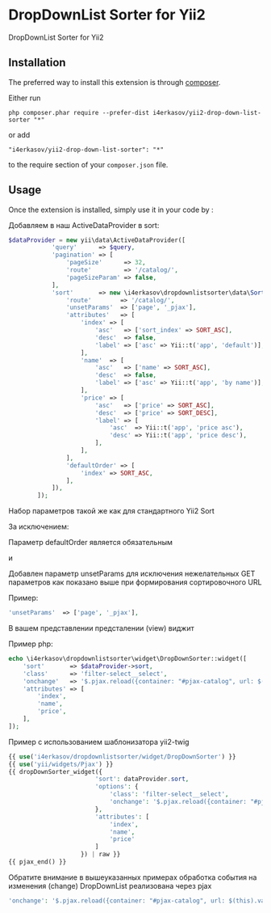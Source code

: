 DropDownList Sorter for Yii2
============================
DropDownList Sorter for Yii2

Installation
------------

The preferred way to install this extension is through [composer](http://getcomposer.org/download/).

Either run

```
php composer.phar require --prefer-dist i4erkasov/yii2-drop-down-list-sorter "*"
```

or add

```
"i4erkasov/yii2-drop-down-list-sorter": "*"
```

to the require section of your `composer.json` file.


Usage
-----

Once the extension is installed, simply use it in your code by  :

Добавляем в наш ActiveDataProvider в sort:
```php
$dataProvider = new yii\data\ActiveDataProvider([
            'query'      => $query,
            'pagination' => [
                'pageSize'      => 32,
                'route'         => '/catalog/',
                'pageSizeParam' => false,
            ],
            'sort'       => new \i4erkasov\dropdownlistsorter\data\Sort([
                'route'        => '/catalog/',
                'unsetParams'  => ['page', '_pjax'],
                'attributes'   => [
                    'index' => [
                        'asc'   => ['sort_index' => SORT_ASC],
                        'desc'  => false,
                        'label' => ['asc' => Yii::t('app', 'default')],
                    ],
                    'name'  => [
                        'asc'   => ['name' => SORT_ASC],
                        'desc'  => false,
                        'label' => ['asc' => Yii::t('app', 'by name')],
                    ],
                    'price' => [
                        'asc'   => ['price' => SORT_ASC],
                        'desc'  => ['price' => SORT_DESC],
                        'label' => [
                            'asc'  => Yii::t('app', 'price asc'),
                            'desc' => Yii::t('app', 'price desc'),
                        ],
                    ],
                ],
                'defaultOrder' => [
                    'index' => SORT_ASC,
                ],
            ]),
        ]);
```

Набор параметров такой же как для стандартного Yii2 Sort 

За исключением: 

Параметр  defaultOrder является обязательным

и

Добавлен параметр unsetParams для исключения нежелательных GET параметров 
как показано выше 
при формирования сортировочного URL

Пример:
```php
'unsetParams'  => ['page', '_pjax'],
```

В вашем представлении предсталении (view) виджит

Пример php: 
```php
echo \i4erkasov\dropdownlistsorter\widget\DropDownSorter::widget([
    'sort'       => $dataProvider->sort,
    'class'      => 'filter-select__select',
    'onchange'   => '$.pjax.reload({container: "#pjax-catalog", url: $(this).val()})',
    'attributes' => [
        'index',
        'name',
        'price',
    ],
]);
```

Пример с использованием шаблонизатора yii2-twig
```php
{{ use('i4erkasov/dropdownlistsorter/widget/DropDownSorter') }}
{{ use('yii/widgets/Pjax') }}
{{ dropDownSorter_widget({
                        'sort': dataProvider.sort,
                        'options': {
                            'class': 'filter-select__select',
                            'onchange': '$.pjax.reload({container: "#pjax-catalog", url: $(this).val()})',
                        },
                        'attributes': [
                            'index',
                            'name',
                            'price'
                        ]
                    }) | raw }}
{{ pjax_end() }}
```

Обратите внимание в вышеуказанных примерах обработка события на изменения (change) DropDownList реализована через pjax
```php
'onchange': '$.pjax.reload({container: "#pjax-catalog", url: $(this).val()})',
```